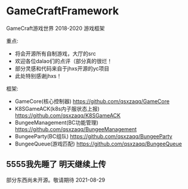 # GameCraftFramework
GameCraft游戏世界 2018-2020 游戏框架

重点:
- 将会开源所有自制游戏，大厅的src
- 欢迎各位dalao们的点评（部分真的很烂！
- 部分灵感和代码来自于jhxs开源的yc项目
- 此处特别感谢jhxs！

框架:
- GameCore(核心控制器) https://github.com/qsxzaqq/GameCore
- K8SGameACK(k8s内子服状态上报) https://github.com/qsxzaqq/K8SGameACK
- BungeeManagement(BC功能管理) https://github.com/qsxzaqq/BungeeManagement
- BungeeParty(BC组队) https://github.com/qsxzaqq/BungeeParty
- BungeeQueue(游戏匹配) https://github.com/qsxzaqq/BungeeQueue

## 5555我先睡了 明天继续上传

部分东西尚未开源。敬请期待 2021-08-29
